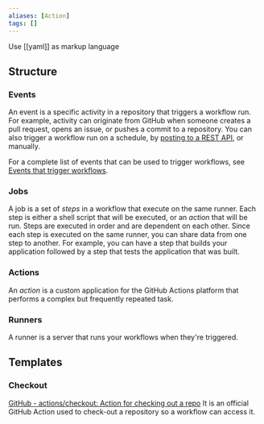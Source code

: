 ```yaml
---
aliases: [Action]
tags: [] 
---
```

Use [[yaml]] as markup language

## Structure
### Events
An event is a specific activity in a repository that triggers a workflow run. For example, activity can originate from GitHub when someone creates a pull request, opens an issue, or pushes a commit to a repository. You can also trigger a workflow run on a schedule, by [posting to a REST API](https://docs.github.com/en/rest/reference/repos#create-a-repository-dispatch-event), or manually.

For a complete list of events that can be used to trigger workflows, see [Events that trigger workflows](https://docs.github.com/en/actions/reference/events-that-trigger-workflows).

### Jobs
A job is a set of _steps_ in a workflow that execute on the same runner. Each step is either a shell script that will be executed, or an _action_ that will be run. Steps are executed in order and are dependent on each other. Since each step is executed on the same runner, you can share data from one step to another. For example, you can have a step that builds your application followed by a step that tests the application that was built.

### Actions
An _action_ is a custom application for the GitHub Actions platform that performs a complex but frequently repeated task.

### Runners
A runner is a server that runs your workflows when they're triggered.
## Templates
### Checkout
[GitHub - actions/checkout: Action for checking out a repo](https://github.com/actions/checkout)
It is an official GitHub Action used to check-out a repository so a workflow can access it. 
